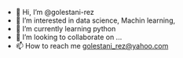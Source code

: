 - 👋 Hi, I’m @golestani-rez
- 👀 I’m interested in data science, Machin learning,
- 🌱 I’m currently learning python
- 💞️ I’m looking to collaborate on ...
- 📫 How to reach me golestani_rez@yahoo.com

<!---
golestani-rez/golestani-rez is a ✨ special ✨ repository because its `README.md` (this file) appears on your GitHub profile.
You can click the Preview link to take a look at your changes.
--->
